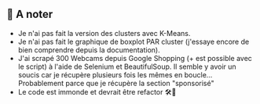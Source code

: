 ## 📌 A noter

- Je n'ai pas fait la version des clusters avec K-Means.
- Je n'ai pas fait le graphique de boxplot PAR cluster (j'essaye encore de bien comprendre depuis la documentation).
- J'ai scrapé 300 Webcams depuis Google Shopping (+ est possible avec le script) à l'aide de Selenium et BeautifulSoup. Il semble y avoir un soucis car je récupère plusieurs fois les mêmes en boucle... Probablement parce que je récupère la section "sponsorisé"
- Le code est immonde et devrait être refactor 🛠️🙂
